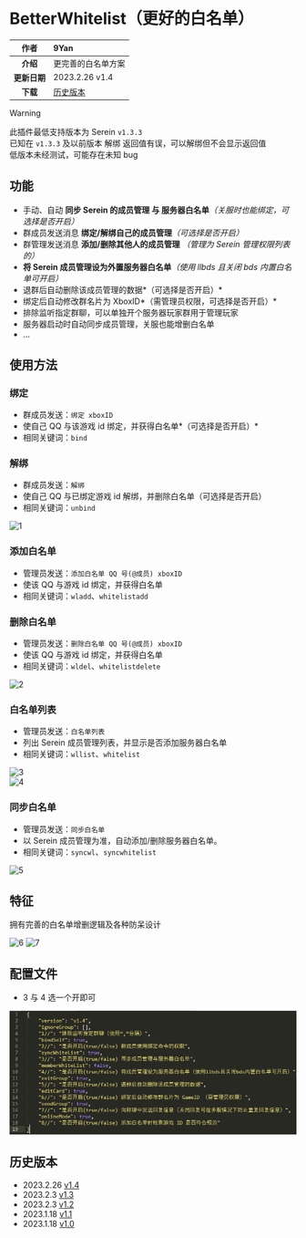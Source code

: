 # BetterWhitelist（更好的白名单）

|   **作者**   | 9Yan                  |
| :----------: | :-------------------- |
|   **介绍**   | 更完善的白名单方案    |
| **更新日期** | 2023.2.26 v1.4        |
|   **下载**   | [历史版本](#历史版本) |

>[!WARNING]
>此插件最低支持版本为 Serein `v1.3.3`  
>已知在 `v1.3.3` 及以前版本 解绑 返回值有误，可以解绑但不会显示返回值  
>低版本未经测试，可能存在未知 bug

## 功能

- 手动、自动 **同步 Serein 的成员管理 与 服务器白名单**_（关服时也能绑定，可选择是否开启）_
- 群成员发送消息 **绑定/解绑自己的成员管理**_（可选择是否开启）_
- 群管理发送消息 **添加/删除其他人的成员管理** _（管理为 Serein 管理权限列表的）_
- **将 Serein 成员管理设为外置服务器白名单**_（使用 llbds 且关闭 bds 内置白名单可开启）_
- 退群后自动删除该成员管理的数据*（可选择是否开启）*
- 绑定后自动修改群名片为 XboxID*（需管理员权限，可选择是否开启）*
- 排除监听指定群聊，可以单独开个服务器玩家群用于管理玩家
- 服务器启动时自动同步成员管理，关服也能增删白名单
- ...

## 使用方法

### 绑定

- 群成员发送：`绑定 xboxID`
- 使自己 QQ 与该游戏 id 绑定，并获得白名单*（可选择是否开启）*
- 相同关键词：`bind`

### 解绑

- 群成员发送：`解绑`
- 使自己 QQ 与已绑定游戏 id 解绑，并删除白名单（可选择是否开启）
- 相同关键词：`unbind`

![1](BetterWhitelist/1.png ":size=300")

### 添加白名单

- 管理员发送：`添加白名单 QQ 号(@成员) xboxID`
- 使该 QQ 与游戏 id 绑定，并获得白名单
- 相同关键词：`wladd`、`whitelistadd`

### 删除白名单

- 管理员发送：`删除白名单 QQ 号(@成员) xboxID`
- 使该 QQ 与游戏 id 绑定，并获得白名单
- 相同关键词：`wldel`、`whitelistdelete`

![2](BetterWhitelist/2.png ":size=300")

### 白名单列表

- 管理员发送：`白名单列表`
- 列出 Serein 成员管理列表，并显示是否添加服务器白名单
- 相同关键词：`wllist`、`whitelist`

![3](BetterWhitelist/3.png ":size=300")  
![4](BetterWhitelist/4.png ":size=300")

### 同步白名单

- 管理员发送：`同步白名单`
- 以 Serein 成员管理为准，自动添加/删除服务器白名单。
- 相同关键词：`syncwl`、`syncwhitelist`

![5](BetterWhitelist/5.png ":size=300")

## 特征

拥有完善的白名单增删逻辑及各种防呆设计

![6](BetterWhitelist/6.png ":size=300")
![7](BetterWhitelist/7.png ":size=300")

## 配置文件

- 3 与 4 选一个开即可

![8](BetterWhitelist/8.png)

## 历史版本

- 2023.2.26 [v1.4](https://download.serein.cc/https://raw.githubusercontent.com/Zaitonn/Serein-Docs/publish/JS/BetterWhitelist/v1.4/BetterWhitelist.js)
- 2023.2.3 [v1.3](https://download.serein.cc/https://raw.githubusercontent.com/Zaitonn/Serein-Docs/publish/JS/BetterWhitelist/v1.3/BetterWhitelist.js)
- 2023.2.3 [v1.2](https://download.serein.cc/https://raw.githubusercontent.com/Zaitonn/Serein-Docs/publish/JS/BetterWhitelist/v1.2/BetterWhitelist.js)
- 2023.1.18 [v1.1](https://download.serein.cc/https://raw.githubusercontent.com/Zaitonn/Serein-Docs/publish/JS/BetterWhitelist/v1.1/BetterWhitelist.js)
- 2023.1.18 [v1.0](https://download.serein.cc/https://raw.githubusercontent.com/Zaitonn/Serein-Docs/publish/JS/BetterWhitelist/v1.0/BetterWhitelist.js)
